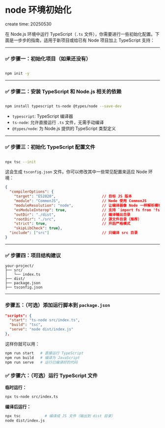 
# node 环境初始化

create time: 20250530

在 Node.js 环境中运行 TypeScript（`.ts` 文件），你需要进行一些初始化配置。下面是一步步的指南，适用于新项目或给已有 Node 项目加上 TypeScript 支持：

---

### ✅ 步骤一：初始化项目（如果还没有）

```bash

npm init -y
```

---

### ✅ 步骤二：安装 TypeScript 和 Node.js 相关的依赖

```bash

npm install typescript ts-node @types/node --save-dev
```

- `typescript`: TypeScript 编译器
- `ts-node`: 允许直接运行 `.ts` 文件，无需手动编译
- `@types/node`: 为 Node.js 提供的 TypeScript 类型定义

---

### ✅ 步骤三：初始化 TypeScript 配置文件

```bash

npx tsc --init
```

这会生成 `tsconfig.json` 文件。你可以修改其中一些常见配置来适应 Node 环境：

```json
{
  "compilerOptions": {
    "target": "ES2020",                     // 目标 JS 版本
    "module": "CommonJS",                   // Node 使用 CommonJS
    "moduleResolution": "node",             // 让编译器像 Node 一样解析模块
    "esModuleInterop": true,                // 支持 `import fs from 'fs'`
    "outDir": "./dist",                     // 编译输出目录
    "rootDir": "./src",                     // 源文件目录（推荐）
    "strict": true,                         // 开启严格模式
    "skipLibCheck": true},
  "include": ["src"]                        // 只编译 src 目录
}
```

---

### ✅ 步骤四：项目结构建议

```
your-project/
├── src/
│   └── index.ts
├── dist/
├── package.json
├── tsconfig.json
```

---

### 步骤五：（可选）添加运行脚本到 `package.json`

```json
"scripts": {
  "start": "ts-node src/index.ts",
  "build": "tsc",
  "serve": "node dist/index.js"
},
```

这样你就可以用：

```bash
npm run start   # 直接运行 TypeScript
npm run build   # 编译为 JavaScript
npm run serve   # 运行已编译好的代码
```


### ✅ 步骤六：（可选）运行 TypeScript 文件

**临时运行：**

```bash
npx ts-node src/index.ts
```

**编译后运行：**

```bash
npx tsc           # 编译成 JS 文件（输出到 dist 目录）
node dist/index.js
```

### 